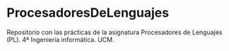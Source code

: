# ProcesadoresDeLenguajes

Repositorio con las prácticas de la asignatura Procesadores de Lenguajes (PL). 4ª Ingeniería informática. UCM. 
